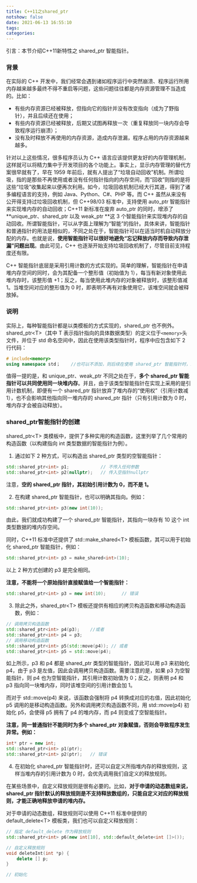 ```yaml
---
title: C++11之shared_ptr
notshow: false
date: 2021-06-13 16:55:10
tags:
categories:
---
```


引言：本节介绍C++11新特性之 shared_ptr 智能指针。

<!--more-->

### 背景

在实际的 C++ 开发中，我们经常会遇到诸如程序运行中突然崩溃、程序运行所用内存越来越多最终不得不重启等问题，这些问题往往都是内存资源管理不当造成的。比如：

- 有些内存资源已经被释放，但指向它的指针并没有改变指向（成为了野指针），并且后续还在使用；
- 有些内存资源已经被释放，后期又试图再释放一次（重复释放同一块内存会导致程序运行崩溃）；
- 没有及时释放不再使用的内存资源，造成内存泄漏，程序占用的内存资源越来越多。

针对以上这些情况，很多程序员认为 C++ 语言应该提供更友好的内存管理机制，这样就可以将精力集中于开发项目的各个功能上。事实上，显示内存管理的替代方案很早就有了，早在 1959 年前后，就有人提出了“垃圾自动回收”机制。所谓垃圾，指的是那些不再使用或者没有任何指针指向的内存空间，而“回收”则指的是将这些“垃圾”收集起来以便再次利用。如今，垃圾回收机制已经大行其道，得到了诸多编程语言的支持，例如 Java、Python、C#、PHP 等。而 C++ 虽然从来没有公开得支持过垃圾回收机制，但 C++98/03 标准中，支持使用 auto_ptr 智能指针来实现堆内存的自动回收；C++11 新标准在废弃 auto_ptr 的同时，增添了 **unique_ptr、shared_ptr 以及 weak_ptr **这 3 个智能指针来实现堆内存的自动回收。所谓智能指针，可以从字面上理解为“智能”的指针。具体来讲，智能指针和普通指针的用法是相似的，不同之处在于，智能指针可以在适当时机自动释放分配的内存。也就是说，**使用智能指针可以很好地避免“忘记释放内存而导致内存泄漏”问题出现**。由此可见，C++ 也逐渐开始支持垃圾回收机制了，尽管目前支持程度还有限。

C++ 智能指针底层是采用引用计数的方式实现的。简单的理解，智能指针在申请堆内存空间的同时，会为其配备一个整形值（初始值为 1），每当有新对象使用此堆内存时，该整形值 +1；反之，每当使用此堆内存的对象被释放时，该整形值减 1。当堆空间对应的整形值为 0 时，即表明不再有对象使用它，该堆空间就会被释放掉。

### 说明

实际上，每种智能指针都是以类模板的方式实现的，shared_ptr 也不例外。shared_ptr\<T>（其中 T 表示指针指向的具体数据类型）的定义位于`<memory>`头文件，并位于 std 命名空间中，因此在使用该类型指针时，程序中应包含如下 2 行代码：

```C++
# include<memory>
using namespace std；	//也可以不添加，则后续在使用 shared_ptr 智能指针时，就需要明确指明std::。
```

值得一提的是，和 unique_ptr、weak_ptr 不同之处在于，**多个 shared_ptr 智能指针可以共同使用同一块堆内存**。并且，由于该类型智能指针在实现上采用的是引用计数机制，即便有一个 shared_ptr 指针放弃了堆内存的“使用权”（引用计数减 1），也不会影响其他指向同一堆内存的 shared_ptr 指针（只有引用计数为 0 时，堆内存才会被自动释放）。

### shared_ptr智能指针的创建

shared_ptr\<T> 类模板中，提供了多种实用的构造函数，这里列举了几个常用的构造函数（以构建指向 int 类型数据的智能指针为例）。

1) 通过如下 2 种方式，可以构造出 shared_ptr<T> 类型的空智能指针：

```c++
std::shared_ptr<int> p1;			// 不传入任何参数			
std::shared_ptr<int> p2(nullptr);	// 传入空指针nullptr
```

注意，**空的 shared_ptr 指针，其初始引用计数为 0，而不是 1。**

2) 在构建 shared_ptr 智能指针，也可以明确其指向。例如：

```c++
std::shared_ptr<int> p3(new int(10));
```

由此，我们就成功构建了一个 shared_ptr 智能指针，其指向一块存有 10 这个 int 类型数据的堆内存空间。

同时，C++11 标准中还提供了 std::make_shared\<T> 模板函数，其可以用于初始化 shared_ptr 智能指针，例如：

```c++
std::shared_ptr<int> p3 = make_shared<int>(10);
```

以上 2 种方式创建的 p3 是完全相同。

**注意，不能将一个原始指针直接赋值给一个智能指针：**

```c++
std::shared_ptr<int> p3 = new int(10);		// 错误 
```

3) 除此之外，shared_ptr\<T> 模板还提供有相应的拷贝构造函数和移动构造函数，例如：

```c++
// 调用拷贝构造函数
std::shared_ptr<int> p4(p3);	//或者
std::shared_ptr<int> p4 = p3;
// 调用移动构造函数
std::shared_ptr<int> p5(std::move(p4));	// 或者
std::shared_ptr<int> p5 = std::move(p4);
```

如上所示，p3 和 p4 都是 shared_ptr 类型的智能指针，因此可以用 p3 来初始化 p4，由于 p3 是左值，因此会调用拷贝构造函数。需要注意的是，如果 p3 为空智能指针，则 p4 也为空智能指针，其引用计数初始值为 0；反之，则表明 p4 和 p3 指向同一块堆内存，同时该堆空间的引用计数会加 1。

而对于 std::move(p4) 来说，该函数会强制将 p4 转换成对应的右值，因此初始化 p5 调用的是移动构造函数。另外和调用拷贝构造函数不同，用 std::move(p4) 初始化 p5，会使得 p5 拥有了 p4 的堆内存，而 p4 则变成了空智能指针。

**注意，同一普通指针不能同时为多个 shared_ptr 对象赋值，否则会导致程序发生异常。例如：**

```c++
int* ptr = new int;
std::shared_ptr<int> p1(ptr);
std::shared_ptr<int> p2(ptr);	// 错误
```

4) 在初始化 shared_ptr 智能指针时，还可以自定义所指堆内存的释放规则，这样当堆内存的引用计数为 0 时，会优先调用我们自定义的释放规则。

在某些场景中，自定义释放规则是很有必要的。比如，**对于申请的动态数组来说，shared_ptr 指针默认的释放规则是不支持释放数组的，只能自定义对应的释放规则，才能正确地释放申请的堆内存。**

对于申请的动态数组，释放规则可以使用 C++11 标准中提供的 default_delete\<T> 模板类，我们也可以自定义释放规则：

```c++
// 指定 default_delete 作为释放规则
std::shared_ptr<int> p6(new int[10], std::default_delete<int []>());

// 自定义释放规则
void deleteInt(int *p) {
    delete [] p;
}

// 初始化 
```

